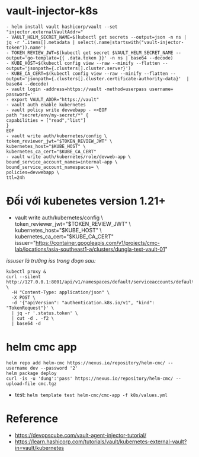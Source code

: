 # vault-injector-k8s
```
- helm install vault hashicorp/vault --set "injector.externalVaultAddr="
- VAULT_HELM_SECRET_NAME=$(kubectl get secrets --output=json -n ns | jq -r '.items[].metadata | select(.name|startswith("vault-injector-token")).name')
- TOKEN_REVIEW_JWT=$(kubectl get secret $VAULT_HELM_SECRET_NAME --output='go-template={{ .data.token }}' -n ns | base64 --decode)
- KUBE_HOST=$(kubectl config view --raw --minify --flatten --output='jsonpath={.clusters[].cluster.server}')
- KUBE_CA_CERT=$(kubectl config view --raw --minify --flatten --output='jsonpath={.clusters[].cluster.certificate-authority-data}'  | base64 --decode)
- vault login -address=https://vault -method=userpass username= password=''
- export VAULT_ADDR="https://vault"
- vault auth enable kubernetes
- vault policy write devwebapp - <<EOF          
path "secret/env/my-secret/*" {
capabilities = ["read","list"]
}
EOF
- vault write auth/kubernetes/config \         
token_reviewer_jwt="$TOKEN_REVIEW_JWT" \  
kubernetes_host="$KUBE_HOST" \                
kubernetes_ca_cert="$KUBE_CA_CERT"
- vault write auth/kubernetes/role/devweb-app \
bound_service_account_names=internal-app \
bound_service_account_namespaces= \
policies=devwebapp \              
ttl=24h

```

# Đối với kubenetes version 1.21+ 
- vault write auth/kubernetes/config \         
token_reviewer_jwt="$TOKEN_REVIEW_JWT" \  
kubernetes_host="$KUBE_HOST" \           
kubernetes_ca_cert="$KUBE_CA_CERT" \
issuer="https://container.googleapis.com/v1/projects/cmc-lab/locations/asia-southeast1-a/clusters/dungla-test-vault-01"

*issuser là trường iss trong đoạn sau:*
```
kubectl proxy &                   
curl --silent http://127.0.0.1:8001/api/v1/namespaces/default/serviceaccounts/default/token \
  -H "Content-Type: application/json" \
  -X POST \
  -d '{"apiVersion": "authentication.k8s.io/v1", "kind": "TokenRequest"}' \
  | jq -r '.status.token' \
  | cut -d . -f2 \
  | base64 -d
```

# helm cmc app
```
helm repo add helm-cmc https://nexus.io/repository/helm-cmc/ --username dev --password '2'
helm package deploy
curl -is -u 'dung':'pass' https://nexus.io/repository/helm-cmc/ --upload-file cmc.tgz
```
- test:
```helm template test helm-cmc/cmc-app -f k8s/values.yml```
# Reference
- https://devopscube.com/vault-agent-injector-tutorial/
- https://learn.hashicorp.com/tutorials/vault/kubernetes-external-vault?in=vault/kubernetes

